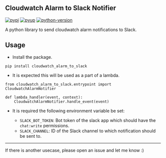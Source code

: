 ## Cloudwatch Alarm to Slack Notifier



[![pypi][pypi-image]][pypi-url]
[![pyup][pyup-image]][pyup-url]
[![python-version][python-version-image]][pypi-url]



A python library to send cloudwatch alarm notifications to Slack.


## Usage

* Install the package.

```
pip install cloudwatch_alarm_to_slack
```

* It is expected this will be used as a part of a lambda.

```
from cloudwatch_alarm_to_slack.entrypoint import CloudwatchAlarmNotifier

def lambda_handler(event, context):
    CloudwatchAlarmNotifier.handle_event(event)
```

* It is required the following environment variable be set:
    
    - `SLACK_BOT_TOKEN`: Bot token of the slack app which should have the `chat:write` permissions.
    - `SLACK_CHANNEL`: ID of the Slack channel to which notification should be sent to.


------

If there is another usecase, please open an issue and let me know :) 

<!-- Markdown links -->

[pypi-image]: https://img.shields.io/pypi/v/cloudwatch-alarm-to-slack.svg
[pypi-url]: https://pypi.python.org/pypi/cloudwatch-alarm-to-slack
[pyup-image]: https://pyup.io/repos/github/jpdhas/cloudwatch_alarm_to_slack/shield.svg
[pyup-url]: https://pyup.io/repos/github/jpdhas/cloudwatch_alarm_to_slack/
[python-version-image]: https://img.shields.io/pypi/pyversions/cloudwatch-alarm-to-slack.svg